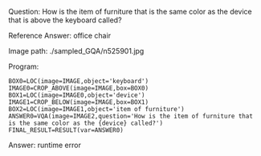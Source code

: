 Question: How is the item of furniture that is the same color as the device that is above the keyboard called?

Reference Answer: office chair

Image path: ./sampled_GQA/n525901.jpg

Program:

```
BOX0=LOC(image=IMAGE,object='keyboard')
IMAGE0=CROP_ABOVE(image=IMAGE,box=BOX0)
BOX1=LOC(image=IMAGE0,object='device')
IMAGE1=CROP_BELOW(image=IMAGE,box=BOX1)
BOX2=LOC(image=IMAGE1,object='item of furniture')
ANSWER0=VQA(image=IMAGE2,question='How is the item of furniture that is the same color as the {device} called?')
FINAL_RESULT=RESULT(var=ANSWER0)
```
Answer: runtime error

